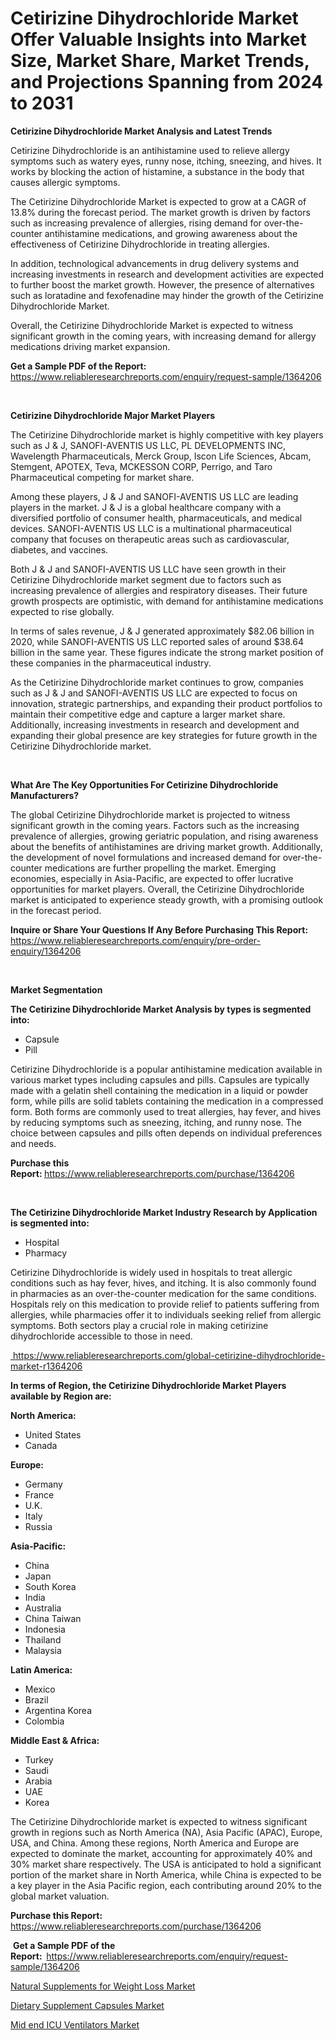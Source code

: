 <p><h1>Cetirizine Dihydrochloride Market Offer Valuable Insights into Market Size, Market Share, Market Trends, and Projections Spanning from 2024 to 2031</h1></p><p><strong>Cetirizine Dihydrochloride Market Analysis and Latest Trends</strong></p>
<p><p>Cetirizine Dihydrochloride is an antihistamine used to relieve allergy symptoms such as watery eyes, runny nose, itching, sneezing, and hives. It works by blocking the action of histamine, a substance in the body that causes allergic symptoms. </p><p>The Cetirizine Dihydrochloride Market is expected to grow at a CAGR of 13.8% during the forecast period. The market growth is driven by factors such as increasing prevalence of allergies, rising demand for over-the-counter antihistamine medications, and growing awareness about the effectiveness of Cetirizine Dihydrochloride in treating allergies. </p><p>In addition, technological advancements in drug delivery systems and increasing investments in research and development activities are expected to further boost the market growth. However, the presence of alternatives such as loratadine and fexofenadine may hinder the growth of the Cetirizine Dihydrochloride Market.</p><p>Overall, the Cetirizine Dihydrochloride Market is expected to witness significant growth in the coming years, with increasing demand for allergy medications driving market expansion.</p></p>
<p><strong>Get a Sample PDF of the Report:&nbsp;</strong> <a href="https://www.reliableresearchreports.com/enquiry/request-sample/1364206">https://www.reliableresearchreports.com/enquiry/request-sample/1364206</a></p>
<p>&nbsp;</p>
<p><strong>Cetirizine Dihydrochloride Major Market Players</strong></p>
<p><p>The Cetirizine Dihydrochloride market is highly competitive with key players such as J & J, SANOFI-AVENTIS US LLC, PL DEVELOPMENTS INC, Wavelength Pharmaceuticals, Merck Group, Iscon Life Sciences, Abcam, Stemgent, APOTEX, Teva, MCKESSON CORP, Perrigo, and Taro Pharmaceutical competing for market share. </p><p>Among these players, J & J and SANOFI-AVENTIS US LLC are leading players in the market. J & J is a global healthcare company with a diversified portfolio of consumer health, pharmaceuticals, and medical devices. SANOFI-AVENTIS US LLC is a multinational pharmaceutical company that focuses on therapeutic areas such as cardiovascular, diabetes, and vaccines.</p><p>Both J & J and SANOFI-AVENTIS US LLC have seen growth in their Cetirizine Dihydrochloride market segment due to factors such as increasing prevalence of allergies and respiratory diseases. Their future growth prospects are optimistic, with demand for antihistamine medications expected to rise globally.</p><p>In terms of sales revenue, J & J generated approximately $82.06 billion in 2020, while SANOFI-AVENTIS US LLC reported sales of around $38.64 billion in the same year. These figures indicate the strong market position of these companies in the pharmaceutical industry.</p><p>As the Cetirizine Dihydrochloride market continues to grow, companies such as J & J and SANOFI-AVENTIS US LLC are expected to focus on innovation, strategic partnerships, and expanding their product portfolios to maintain their competitive edge and capture a larger market share. Additionally, increasing investments in research and development and expanding their global presence are key strategies for future growth in the Cetirizine Dihydrochloride market.</p></p>
<p>&nbsp;</p>
<p><strong>What Are The Key Opportunities For Cetirizine Dihydrochloride Manufacturers?</strong></p>
<p><p>The global Cetirizine Dihydrochloride market is projected to witness significant growth in the coming years. Factors such as the increasing prevalence of allergies, growing geriatric population, and rising awareness about the benefits of antihistamines are driving market growth. Additionally, the development of novel formulations and increased demand for over-the-counter medications are further propelling the market. Emerging economies, especially in Asia-Pacific, are expected to offer lucrative opportunities for market players. Overall, the Cetirizine Dihydrochloride market is anticipated to experience steady growth, with a promising outlook in the forecast period.</p></p>
<p><strong>Inquire or Share Your Questions If Any Before Purchasing This Report:</strong> <a href="https://www.reliableresearchreports.com/enquiry/pre-order-enquiry/1364206">https://www.reliableresearchreports.com/enquiry/pre-order-enquiry/1364206</a></p>
<p>&nbsp;</p>
<p><strong>Market Segmentation</strong></p>
<p><strong>The Cetirizine Dihydrochloride Market Analysis by types is segmented into:</strong></p>
<p><ul><li>Capsule</li><li>Pill</li></ul></p>
<p><p>Cetirizine Dihydrochloride is a popular antihistamine medication available in various market types including capsules and pills. Capsules are typically made with a gelatin shell containing the medication in a liquid or powder form, while pills are solid tablets containing the medication in a compressed form. Both forms are commonly used to treat allergies, hay fever, and hives by reducing symptoms such as sneezing, itching, and runny nose. The choice between capsules and pills often depends on individual preferences and needs.</p></p>
<p><strong>Purchase this Report:&nbsp;</strong><a href="https://www.reliableresearchreports.com/purchase/1364206">https://www.reliableresearchreports.com/purchase/1364206</a></p>
<p>&nbsp;</p>
<p><strong>The Cetirizine Dihydrochloride Market Industry Research by Application is segmented into:</strong></p>
<p><ul><li>Hospital</li><li>Pharmacy</li></ul></p>
<p><p>Cetirizine Dihydrochloride is widely used in hospitals to treat allergic conditions such as hay fever, hives, and itching. It is also commonly found in pharmacies as an over-the-counter medication for the same conditions. Hospitals rely on this medication to provide relief to patients suffering from allergies, while pharmacies offer it to individuals seeking relief from allergic symptoms. Both sectors play a crucial role in making cetirizine dihydrochloride accessible to those in need.</p></p>
<p><a href="https://www.reliableresearchreports.com/global-cetirizine-dihydrochloride-market-r1364206">&nbsp;https://www.reliableresearchreports.com/global-cetirizine-dihydrochloride-market-r1364206</a></p>
<p><strong>In terms of Region, the Cetirizine Dihydrochloride Market Players available by Region are:</strong></p>
<p>
    <p> <strong> North America: </strong>
        <ul>
            <li>United States</li>
            <li>Canada</li>
        </ul>
        </p> 
    <p> <strong> Europe: </strong>
        <ul>
            <li>Germany</li>
            <li>France</li>
            <li>U.K.</li>
            <li>Italy</li>
            <li>Russia</li>
        </ul>
        </p> 
    <p> <strong> Asia-Pacific: </strong>
        <ul>
            <li>China</li>
            <li>Japan</li>
            <li>South Korea</li>
            <li>India</li>
            <li>Australia</li>
            <li>China Taiwan</li>
            <li>Indonesia</li>
            <li>Thailand</li>
            <li>Malaysia</li>
        </ul>
        </p> 
    <p> <strong> Latin America: </strong>
        <ul>
            <li>Mexico</li>
            <li>Brazil</li>
            <li>Argentina Korea</li>
            <li>Colombia</li>
        </ul>
        </p> 
    <p> <strong> Middle East & Africa: </strong>
        <ul>
            <li>Turkey</li>
            <li>Saudi</li>
            <li>Arabia</li>
            <li>UAE</li>
            <li>Korea</li>
        </ul>
    </p>
    </p>
<p><p>The Cetirizine Dihydrochloride market is expected to witness significant growth in regions such as North America (NA), Asia Pacific (APAC), Europe, USA, and China. Among these regions, North America and Europe are expected to dominate the market, accounting for approximately 40% and 30% market share respectively. The USA is anticipated to hold a significant portion of the market share in North America, while China is expected to be a key player in the Asia Pacific region, each contributing around 20% to the global market valuation.</p></p>
<p><strong>Purchase this Report: </strong><a href="https://www.reliableresearchreports.com/purchase/1364206">https://www.reliableresearchreports.com/purchase/1364206</a></p>
<p>&nbsp;<strong>Get a Sample PDF of the Report:&nbsp;&nbsp;</strong><a href="https://www.reliableresearchreports.com/enquiry/request-sample/1364206">https://www.reliableresearchreports.com/enquiry/request-sample/1364206</a></p>
<p><strong></strong></p>
<p><p><a href="https://github.com/gracielawharr/Market-Research-Report-List-1/blob/main/natural-supplements-for-weight-loss-market.md">Natural Supplements for Weight Loss Market</a></p><p><a href="https://github.com/JennyferFeil2023/Market-Research-Report-List-1/blob/main/dietary-supplement-capsules-market.md">Dietary Supplement Capsules Market</a></p><p><a href="https://view.publitas.com/reportprime-1/mid-end-icu-ventilators-market-size-cagr-trends-2024-2030/">Mid end ICU Ventilators Market</a></p></p>
